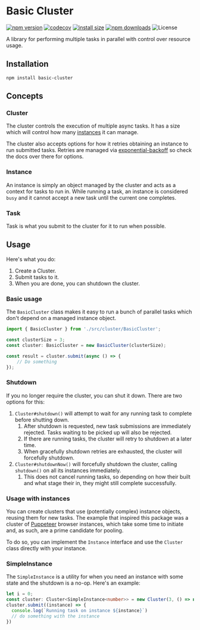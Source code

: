 # Basic Cluster

[![npm version](https://img.shields.io/npm/v/basic-cluster.svg?style=flat-square)](https://www.npmjs.org/package/basic-cluster)
[![codecov](https://codecov.io/gh/TiagoGrosso/ts-basic-cluster/branch/master/graph/badge.svg?token=1WBXW0RE0Q)](https://codecov.io/gh/TiagoGrosso/ts-basic-cluster)
[![install size](https://packagephobia.com/badge?p=basic-cluster)](https://packagephobia.com/result?p=basic-cluster)
[![npm downloads](https://img.shields.io/npm/dm/basic-cluster.svg?style=flat-square)](http://npm-stat.com/charts.html?package=basic-cluster)
![License](https://img.shields.io/npm/l/basic-cluster)

A library for performing multiple tasks in parallel with control over resource usage.

## Installation

```
npm install basic-cluster
```

## Concepts

### Cluster

The cluster controls the execution of multiple async tasks. It has a size which will control how many [instances](#instances) it can manage.

The cluster also accepts options for how it retries obtaining an instance to run submitted tasks. Retries are managed via [exponential-backoff](https://github.com/coveooss/exponential-backoff) so check the docs over there for options.

### Instance

An instance is simply an object managed by the cluster and acts as a context for tasks to run in. While running a task, an instance is considered `busy` and it cannot accept a new task until the current one completes.

### Task

Task is what you submit to the cluster for it to run when possible.

## Usage

Here's what you do:

1. Create a Cluster.
1. Submit tasks to it.
1. When you are done, you can shutdown the cluster.

### Basic usage

The `BasicCluster` class makes it easy to run a bunch of parallel tasks which don't depend on a managed instance object.

```typescript
import { BasicCluster } from './src/cluster/BasicCluster';

const clusterSize = 3;
const cluster: BasicCluster = new BasicCluster(clusterSize);

const result = cluster.submit(async () => {
    // Do something
});
```

### Shutdown

If you no longer require the cluster, you can shut it down. There are two options for this:

1. `Cluster#shutdown()` will attempt to wait for any running task to complete before shutting down.
    1. After shutdown is requested, new task submissions are immediately rejected. Tasks waiting to be picked up will also be rejected.
    1. If there are running tasks, the cluster will retry to shutdown at a later time.
    1. When gracefully shutdown retries are exhausted, the cluster will forcefully shutdown.
1. `Cluster#shutdownNow()` will forcefully shutdown the cluster, calling `shutdown()` on all its instances immediately. 
    1. This does not cancel running tasks, so depending on how their built and what stage their in, they might still complete successfully.

### Usage with instances

You can create clusters that use (potentially complex) instance objects, reusing them for new tasks. The example that inspired this package was a cluster of [Puppeteer](https://www.npmjs.com/package/puppeteer) browser instances, which take some time to initiate and, as such, are a prime candidate for pooling.

To do so, you can implement the `Instance` interface and use the `Cluster` class directly with your instance.

### SimpleInstance

The `SimpleInstance` is a utility for when you need an instance with some state and the shutdown is a no-op. Here's an example:

```typescript
let i = 0;
const cluster: Cluster<SimpleInstance<number>> = new Cluster(3, () => new SimpleInstance(++i));
cluster.submit((instance) => {
  console.log(`Running task on instance ${instance}`)
  // do something with the instance
})
```
